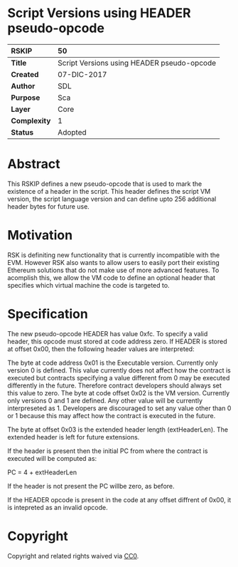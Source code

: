 # Script Versions using HEADER pseudo-opcode

|RSKIP          |50           |
| :------------ |:-------------|
|**Title**      |Script Versions using HEADER pseudo-opcode |
|**Created**    |07-DIC-2017 |
|**Author**     |SDL |
|**Purpose**    |Sca |
|**Layer**      |Core |
|**Complexity** |1 |
|**Status**     |Adopted |

# **Abstract**

This RSKIP defines a new pseudo-opcode that is used to mark the existence of a header in the script. This header defines the script VM version, the script language version and can define upto 256 additional header bytes for future use.

# **Motivation**

RSK is definiting new functionality that is currently incompatible with the EVM. However RSK also wants to allow users to easily port their existing Ethereum solutions that do not make use of more advanced features. To acomplish this, we allow the VM code to define an optional header that specifies which virtual machine the code is targeted to.

# **Specification**

The new pseudo-opcode HEADER has value 0xfc. To specify a valid header, this opcode must stored at code address zero. If HEADER is stored at offset 0x00, then the following header values are interpreted:

The byte at code address 0x01 is the Executable version. Currently only version 0 is defined. This value currently does not affect how the contract is executed but contracts specifying a value different from 0 may be executed differently in the future. Therefore contract developers should always set this value to zero.
The byte at code offset 0x02 is the VM version. Currently only versions 0 and 1 are defined. Any other value will be currently interpreseted as 1. Developers are discouraged to set any value other than 0 or 1 because this may affect how the contract is executed in the future.

The byte at offset 0x03 is the extended header length (extHeaderLen). The extended header is left for future extensions.

If the header is present then the initial PC from where the contract is executed will be computed as:

 PC  = 4 + extHeaderLen

If the header is not present the PC willbe zero, as before.

If the HEADER opcode is present in the code at any offset diffrent of 0x00, it is intepreted as an invalid opcode.

# **Copyright**

Copyright and related rights waived via [CC0](https://creativecommons.org/publicdomain/zero/1.0/).
